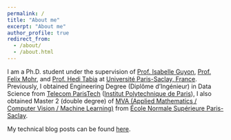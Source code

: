 ```yaml
---
permalink: /
title: "About me"
excerpt: "About me"
author_profile: true
redirect_from: 
  - /about/
  - /about.html
---
```



I am a Ph.D. student under the supervision of [Prof. Isabelle Guyon](https://guyon.chalearn.org/), [Prof. Felix Mohr](https://scholar.google.de/citations?user=Q6kmQY0AAAAJ&hl=de), and [Prof. Hedi Tabia](https://scholar.google.com/citations?user=hMrqNzkAAAAJ&hl=en) at [Université Paris-Saclay, France](https://www.universite-paris-saclay.fr/). Previously, I obtained Engineering Degree (Diplôme d’Ingénieur) in Data Science from [Telecom ParisTech](https://www.telecom-paris.fr/) ([Institut Polytechnique de Paris](https://www.ip-paris.fr/en)), I also obtained Master 2 (double degree) of [MVA (Applied Mathematics / Computer Vision / Machine Learning)](https://www.master-mva.com/) from [École Normale Supérieure Paris-Saclay](https://ens-paris-saclay.fr/en).  


My technical blog posts can be found [here](https://sunhaozhe.github.io/blogs/archives/).











